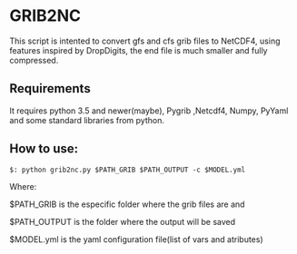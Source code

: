 # GRIB2NC

This script is intented to convert gfs and cfs grib files to NetCDF4,
using features inspired by DropDigits, the end file is much smaller and 
fully compressed.

## Requirements

It requires python 3.5 and newer(maybe), Pygrib ,Netcdf4, Numpy, PyYaml and some standard libraries from python. 

## How to use:
`$: python grib2nc.py $PATH_GRIB $PATH_OUTPUT -c $MODEL.yml`

Where: 

 $PATH_GRIB is the especific folder where the grib files are and 
 
 $PATH_OUTPUT is the folder where the output will be saved
 
 $MODEL.yml is the yaml configuration file(list of vars and atributes)
